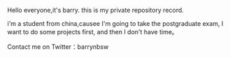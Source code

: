 Hello everyone,it's barry. this is my private repository record.

i'm a student from china,causee I'm going to take the postgraduate exam, I want to do some projects first, and then I don't have time。

Contact me on Twitter：barrynbsw


<!---
Barrynbsw/Barrynbsw is a ✨ special ✨ repository because its `README.md` (this file) appears on your GitHub profile.
You can click the Preview link to take a look at your changes.
--->

